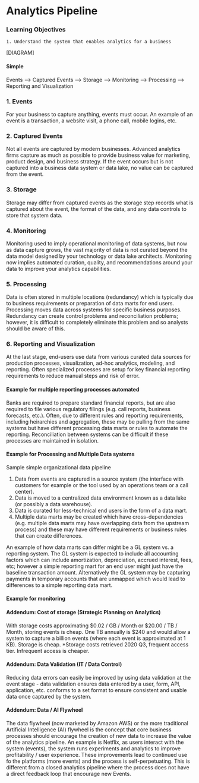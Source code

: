 # Analytics Pipeline

### Learning Objectives
```
1. Understand the system that enables analytics for a business
```

[DIAGRAM]

#### Simple
Events --> Captured Events --> Storage --> Monitoring --> Processing --> Reporting and Visualization

### 1. Events
For your business to capture anything, events must occur. An example of an event is a transaction, a website visit, a phone call, mobile logins, etc.

### 2. Captured Events
Not all events are captured by modern businesses. Advanced analytics firms capture as much as possible to provide business value for marketing, product design, and business strategy.
If the event occurs but is not captured into a business data system or data lake, no value can be captured from the event.

### 3. Storage
Storage may differ from captured events as the storage step records what is captured about the event, the format of the data, and any data controls to store that system data.

### 4. Monitoring
Monitoring used to imply operational monitoring of data systems, but now as data capture grows, the vast majority of data is not curated beyond the data model designed by your technology or data lake architects. Monitoring now implies automated curation, quality, and recommendations around your data to improve your analytics capabilities.

### 5. Processing
Data is often stored in multiple locations (redundancy) which is typically due to business requirements or preparation of data marts for end users. Processing moves data across systems for specific business purposes. Redundancy can create control problems and reconciliation problems; however, it is difficult to completely eliminate this problem and so analysts should be aware of this.

### 6. Reporting and Visualization
At the last stage, end-users use data from various curated data sources for production processes, visualization, ad-hoc analytics, modeling, and reporting. Often specialized processes are setup for key financial reporting requirements to reduce manual steps and risk of error.

#### Example for multiple reporting processes automated
Banks are required to prepare standard financial reports, but are also required to file various regulatory filings (e.g. call reports, business forecasts, etc.). Often, due to different rules and reporting requirements, including heirarchies and aggregation, these may be pulling from the same systems but have different processing data marts or rules to automate the reporting. Reconciliation between systems can be difficult if these processes are maintained in isolation.

#### Example for Processing and Multiple Data systems
Sample simple organizational data pipeline
1. Data from events are captured in a source system (the interface with customers for example or the tool used by an operations team or a call center).
2. Data is moved to a centralized data environment known as a data lake (or possibly a data warehouse).
3. Data is curated for less-technical end users in the form of a data mart.
4. Multiple data marts may be created which have cross-dependencies (e.g. multiple data marts may have overlapping data from the upstream process) and these may have different requirements or business rules that can create differences.

An example of how data marts can differ might be a GL system vs. a reporting system. The GL system is expected to include all accounting factors which can include amortization, depreciation, accrued interest, fees, etc; however a simple reporting mart for an end user might just have the baseline transaction amount. Alternatively the GL system may be capturing payments in temporary accounts that are unmapped which would lead to differences to a simple reporting data mart.

#### Example for monitoring

#### Addendum: Cost of storage (Strategic Planning on Analytics)
With storage costs approximating $0.02 / GB / Month or $20.00 / TB / Month, storing events is cheap. One TB annually is $240 and would allow a system to capture a billion events (where each event is approximated at 1 KB). Storage is cheap.
*Storage costs retrieved 2020 Q3, frequent access tier. Infrequent access is cheaper.

#### Addendum: Data Validation (IT / Data Control)
Reducing data errors can easily be improved by using data validation at the event stage - data validation ensures data entered by a user, form, API, application, etc. conforms to a set format to ensure consistent and usable data once captured by the system.

#### Addendum: Data / AI Flywheel
The data flywheel (now marketed by Amazon AWS) or the more traditional Artificial Intelligence (AI) flywheel is the concept that core business processes should encourage the creation of new data to increase the value of the analytics pipeline. An example is Netflix, as users interact with the system (events), the system runs experiments and analytics to improve profitability / user experience. These improvements lead to continued use fo the platforms (more events) and the process is self-perpetuating. This is different from a closed analytics pipeline where the process does not have a direct feedback loop that encourage new Events.
